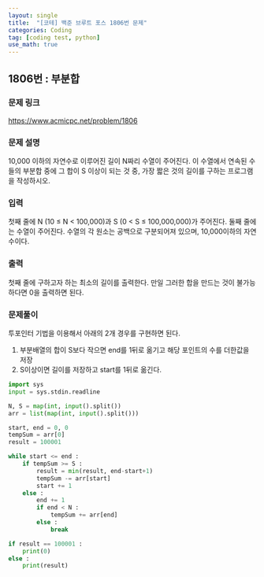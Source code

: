 ```yaml
---
layout: single
title:  "[코테] 백준 브루트 포스 1806번 문제"
categories: Coding
tag: [coding test, python]
use_math: true
---
```


## 1806번 : 부분합
### 문제 링크
<https://www.acmicpc.net/problem/1806>

### 문제 설명
10,000 이하의 자연수로 이루어진 길이 N짜리 수열이 주어진다. 이 수열에서 연속된 수들의 부분합 중에 그 합이 S 이상이 되는 것 중, 가장 짧은 것의 길이를 구하는 프로그램을 작성하시오.

### 입력
첫째 줄에 N (10 ≤ N < 100,000)과 S (0 < S ≤ 100,000,000)가 주어진다. 둘째 줄에는 수열이 주어진다. 수열의 각 원소는 공백으로 구분되어져 있으며, 10,000이하의 자연수이다.

### 출력
첫째 줄에 구하고자 하는 최소의 길이를 출력한다. 만일 그러한 합을 만드는 것이 불가능하다면 0을 출력하면 된다.

### 문제풀이
투포인터 기법을 이용해서 아래의 2개 경우를 구현하면 된다.

1. 부분배열의 합이 S보다 작으면 end를 1뒤로 옮기고 해당 포인트의 수를 더한값을 저장
2. S이상이면 길이를 저장하고 start를 1뒤로 옮긴다.

```python
import sys
input = sys.stdin.readline

N, S = map(int, input().split())
arr = list(map(int, input().split()))

start, end = 0, 0
tempSum = arr[0]
result = 100001

while start <= end : 
    if tempSum >= S :
        result = min(result, end-start+1)
        tempSum -= arr[start]
        start += 1
    else : 
        end += 1
        if end < N : 
            tempSum += arr[end]
        else : 
            break

if result == 100001 : 
    print(0)
else : 
    print(result)
```
